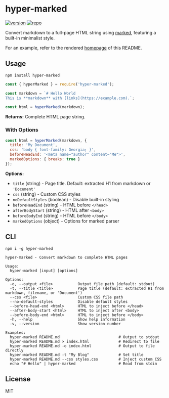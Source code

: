 # hyper-marked

[![version][npm-badge]][npm-link]
[![repo][github-src]][github-link]

Convert markdown to a full-page HTML string using [marked](https://github.com/markedjs/marked), featuring a built-in minimalist style.

For an example, refer to the rendered [homepage](https://hyper-marked.vercel.app) of this README.

## Usage

`npm install hyper-marked`

```javascript
const { hyperMarked } = require('hyper-marked');

const markdown = `# Hello World
This is **markdown** with [links](https://example.com).`;

const html = hyperMarked(markdown);
```

**Returns:** Complete HTML page string.

### With Options

```javascript
const html = hyperMarked(markdown, {
  title: 'My Document',
  css: 'body { font-family: Georgia; }',
  beforeHeadEnd: '<meta name="author" content="Me">',
  markedOptions: { breaks: true }
});
```

**Options:**
- `title` (string) - Page title. Default: extracted H1 from markdown or `'Document'`
- `css` (string) - Custom CSS styles
- `noDefaultStyles` (boolean) - Disable built-in styling
- `beforeHeadEnd` (string) - HTML before `</head>`
- `afterBodyStart` (string) - HTML after `<body>`
- `beforeBodyEnd` (string) - HTML before `</body>`
- `markedOptions` (object) - Options for marked parser

## CLI

`npm i -g hyper-marked`

```
hyper-marked - Convert markdown to complete HTML pages

Usage:
  hyper-marked [input] [options]

Options:
  -o, --output <file>           Output file path (default: stdout)
  -t, --title <title>           Page title (default: extracted H1 from markdown, filename, or 'Document')
  --css <file>                  Custom CSS file path
  --no-default-styles           Disable default styles
  --before-head-end <html>      HTML to inject before </head>
  --after-body-start <html>     HTML to inject after <body>
  --before-body-end <html>      HTML to inject before </body>
  -h, --help                    Show help information
  -v, --version                 Show version number

Examples:
  hyper-marked README.md                          # Output to stdout
  hyper-marked README.md > index.html             # Redirect to file
  hyper-marked README.md -o index.html            # Output to file directly
  hyper-marked README.md -t "My Blog"             # Set title
  hyper-marked README.md --css styles.css         # Inject custom CSS
  echo "# Hello" | hyper-marked                   # Read from stdin
```

## License

MIT

[github-src]: https://badgen.net/badge/-/amio%2Fhyper-marked/black?icon=github&label=
[github-link]: https://github.com/amio/hyper-marked
[npm-badge]: https://badgen.net/npm/v/hyper-marked
[npm-link]: https://www.npmjs.com/package/hyper-marked
